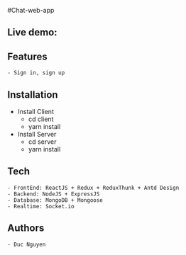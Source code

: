 #Chat-web-app

## Live demo:

## Features

    - Sign in, sign up

## Installation

- Install Client
  - cd client
  - yarn install
- Install Server
  - cd server
  - yarn install

## Tech

    - FrontEnd: ReactJS + Redux + ReduxThunk + Antd Design
    - Backend: NodeJS + ExpressJS
    - Database: MongoDB + Mongoose
    - Realtime: Socket.io

## Authors

    - Duc Nguyen
